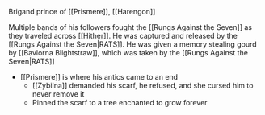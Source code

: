 Brigand prince of [[Prismere]], [[Harengon]]

Multiple bands of his followers fought the [[Rungs Against the Seven]] as they traveled across [[Hither]]. He was captured and released by the [[Rungs Against the Seven|RATS]]. He was given a memory stealing gourd by [[Bavlorna Blightstraw]], which was taken by the [[Rungs Against the Seven|RATS]]

- [[Prismere]] is where his antics came to an end
	- [[Zybilna]] demanded his scarf, he refused, and she cursed him to never remove it
	- Pinned the scarf to a tree enchanted to grow forever